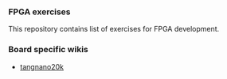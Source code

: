 ### FPGA exercises

This repository contains list of exercises for FPGA development.

### Board specific wikis

- [tangnano20k](./docs/tangnano20k/README.md)
